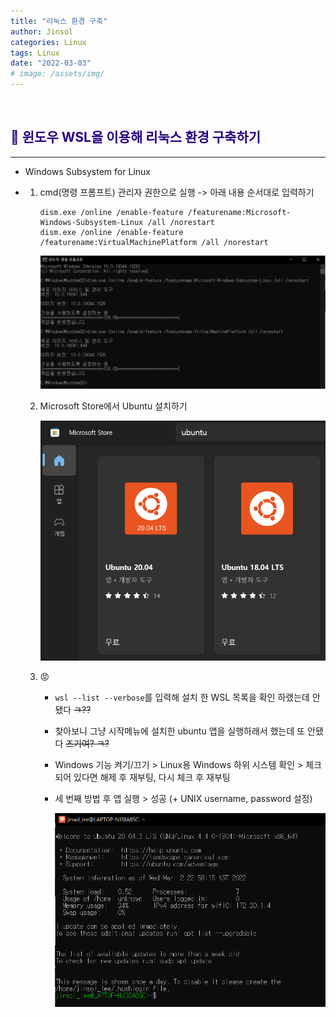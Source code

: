 ```yaml
---
title: "리눅스 환경 구축"
author: Jinsol
categories: Linux
tags: Linux
date: "2022-03-03"
# image: /assets/img/
---
```


<br>

## <span style="color:#270082">**🐧 윈도우 WSL을 이용해 리눅스 환경 구축하기**</span>
<hr>

- Windows Subsystem for Linux

-   1. cmd(명령 프롬프트) 관리자 권한으로 실행 -> 아래 내용 순서대로 입력하기

        ```
        dism.exe /online /enable-feature /featurename:Microsoft-Windows-Subsystem-Linux /all /norestart
        dism.exe /online /enable-feature /featurename:VirtualMachinePlatform /all /norestart
        ```

        ![](/assets/img/wsl01.PNG)

    2. Microsoft Store에서 Ubuntu 설치하기

        ![](/assets/img/wsl02.PNG)

    3. 😡

        - `wsl --list --verbose`를 입력해 설치 한 WSL 목록을 확인 하랬는데 안됐다 ~~ㅋ??~~

        - 찾아보니 그냥 시작메뉴에 설치한 ubuntu 앱을 실행하래서 했는데 또 안됐다 ~~즈기여? ㅋ?~~

        - Windows 기능 켜기/끄기 > Linux용 Windows 하위 시스템 확인 > 체크 되어 있다면 해제 후 재부팅, 다시 체크 후 재부팅

        - 세 번째 방법 후 앱 실행 > 성공 (+ UNIX username, password 설정)

            ![](/assets/img/wsl03.PNG)